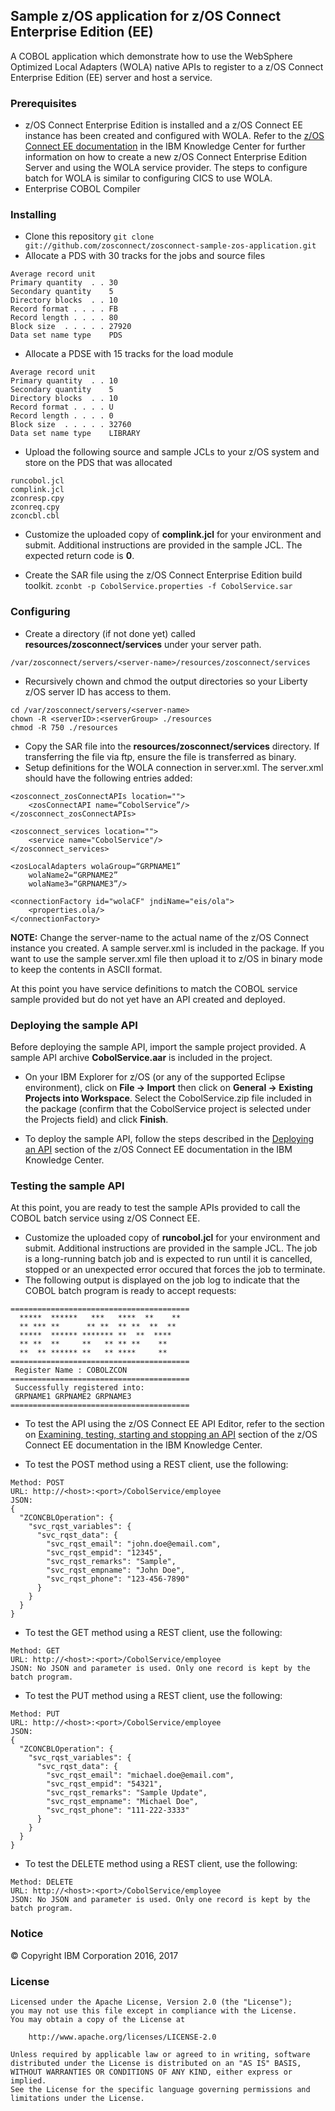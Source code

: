## Sample z/OS application for z/OS Connect Enterprise Edition (EE)

A COBOL application which demonstrate how to use the WebSphere Optimized Local Adapters (WOLA) native 
APIs to register to a z/OS Connect Enterprise Edition (EE) server and host a service.

### Prerequisites

* z/OS Connect Enterprise Edition is installed and a z/OS Connect EE instance has been created and configured with WOLA. Refer to the [z/OS Connect EE documentation](http://www.ibm.com/support/knowledgecenter/SS4SVW_2.0.0/com.ibm.zosconnect.doc/configuring/configuring.html) in the IBM Knowledge Center for further information on how to create a new z/OS Connect Enterprise Edition Server and using the WOLA service provider. The steps to configure batch for WOLA is similar to configuring CICS to use WOLA.
* Enterprise COBOL Compiler

### Installing

* Clone this repository `git clone git://github.com/zosconnect/zosconnect-sample-zos-application.git`
* Allocate a PDS with 30 tracks for the jobs and source files

```
Average record unit           
Primary quantity  . . 30      
Secondary quantity    5      
Directory blocks  . . 10      
Record format . . . . FB      
Record length . . . . 80      
Block size  . . . . . 27920   
Data set name type    PDS
```

* Allocate a PDSE with 15 tracks for the load module
```
Average record unit
Primary quantity  . . 10           
Secondary quantity    5            
Directory blocks  . . 10            
Record format . . . . U            
Record length . . . . 0            
Block size  . . . . . 32760        
Data set name type    LIBRARY
```
* Upload the following source and sample JCLs to your z/OS system and store on the PDS that was allocated
```
runcobol.jcl
complink.jcl
zconresp.cpy
zconreq.cpy
zconcbl.cbl
```
* Customize the uploaded copy of **complink.jcl** for your environment and submit. Additional
instructions are provided in the sample JCL. The expected return code is **0**.

* Create the SAR file using the z/OS Connect Enterprise Edition build toolkit.
`zconbt -p CobolService.properties -f CobolService.sar`

### Configuring

* Create a directory (if not done yet) called **resources/zosconnect/services** under your server path.
```
/var/zosconnect/servers/<server-name>/resources/zosconnect/services
```
* Recursively chown and chmod the output directories so your Liberty z/OS server ID has access to them.
```
cd /var/zosconnect/servers/<server-name>
chown -R <serverID>:<serverGroup> ./resources
chmod -R 750 ./resources
```
* Copy the SAR file into the **resources/zosconnect/services** directory. If transferring the file via ftp, ensure the file is transferred as binary.
* Setup definitions for the WOLA connection in server.xml. The server.xml should have the following entries added:
```
<zosconnect_zosConnectAPIs location="">
    <zosConnectAPI name=“CobolService”/>
</zosconnect_zosConnectAPIs>

<zosconnect_services location="">
    <service name="CobolService"/>
</zosconnect_services>

<zosLocalAdapters wolaGroup=“GRPNAME1”
    wolaName2=“GRPNAME2” 
    wolaName3=“GRPNAME3”/>

<connectionFactory id="wolaCF" jndiName="eis/ola">
    <properties.ola/>
</connectionFactory>
```

**NOTE:** Change the server-name to the actual name of the z/OS Connect instance you created. A sample server.xml is included in the package. If you want to use the sample server.xml file then upload it to z/OS in binary mode to keep the contents in ASCII format.

At this point you have service definitions to match the COBOL service sample provided but do not yet have an API created and deployed.

### Deploying the sample API

Before deploying the sample API, import the sample project provided. A sample API archive **CobolService.aar** is included in the project.

* On your IBM Explorer for z/OS (or any of the supported Eclipse environment), click on **File -> Import** then click on **General -> Existing Projects into Workspace**. Select the CobolService.zip file included in the package (confirm that the CobolService project is selected under the Projects field) and click **Finish**.

* To deploy the sample API, follow the steps described in the [Deploying an API](http://www.ibm.com/support/knowledgecenter/SS4SVW_2.0.0/com.ibm.zosconnect.doc/deploying/api_deploy_package.html) section of the z/OS Connect EE documentation in the IBM Knowledge Center.
 
### Testing the sample API
At this point, you are ready to test the sample APIs provided to call the COBOL batch service using z/OS Connect EE.
* Customize the uploaded copy of **runcobol.jcl** for your environment and submit. Additional
instructions are provided in the sample JCL. The job is a long-running batch job and is expected to run until it is cancelled, stopped or an unexpected error occured that forces the job to terminate.
* The following output is displayed on the job log to indicate that the COBOL batch program is ready to accept requests:
```
========================================   
  *****  ******   ***   ****  **    **     
  ** *** **      ** **  ** **  **  **      
  *****  ****** ******* **  **  ****       
  ** **  **     **   ** ** **    **        
  **  ** ****** **   ** ****     **        
========================================   
 Register Name : COBOLZCON                 
========================================   
 Successfully registered into:             
 GRPNAME1 GRPNAME2 GRPNAME3                 
========================================
```

* To test the API using the z/OS Connect EE API Editor, refer to the section on [Examining, testing, starting and stopping an API](http://www.ibm.com/support/knowledgecenter/SS4SVW_2.0.0/com.ibm.zosconnect.doc/designing/api_edit_view_start_stop.html) section of the z/OS Connect EE documentation in the IBM Knowledge Center.

* To test the POST method using a REST client, use the following:
```
Method: POST
URL: http://<host>:<port>/CobolService/employee
JSON: 
{
  "ZCONCBLOperation": {
    "svc_rqst_variables": {
      "svc_rqst_data": {
        "svc_rqst_email": "john.doe@email.com",
        "svc_rqst_empid": "12345",
        "svc_rqst_remarks": "Sample",
        "svc_rqst_empname": "John Doe",
        "svc_rqst_phone": "123-456-7890"
      }
    }
  }
}
```
* To test the GET method using a REST client, use the following:
```
Method: GET
URL: http://<host>:<port>/CobolService/employee
JSON: No JSON and parameter is used. Only one record is kept by the batch program.
```
* To test the PUT method using a REST client, use the following:
```
Method: PUT
URL: http://<host>:<port>/CobolService/employee
JSON: 
{
  "ZCONCBLOperation": {
    "svc_rqst_variables": {
      "svc_rqst_data": {
        "svc_rqst_email": "michael.doe@email.com",
        "svc_rqst_empid": "54321",
        "svc_rqst_remarks": "Sample Update",
        "svc_rqst_empname": "Michael Doe",
        "svc_rqst_phone": "111-222-3333"
      }
    }
  }
}
```
* To test the DELETE method using a REST client, use the following:
```
Method: DELETE
URL: http://<host>:<port>/CobolService/employee
JSON: No JSON and parameter is used. Only one record is kept by the batch program.
```
### Notice

&copy; Copyright IBM Corporation 2016, 2017

### License
```
Licensed under the Apache License, Version 2.0 (the "License");
you may not use this file except in compliance with the License.
You may obtain a copy of the License at

    http://www.apache.org/licenses/LICENSE-2.0

Unless required by applicable law or agreed to in writing, software
distributed under the License is distributed on an "AS IS" BASIS,
WITHOUT WARRANTIES OR CONDITIONS OF ANY KIND, either express or implied.
See the License for the specific language governing permissions and
limitations under the License.
```

